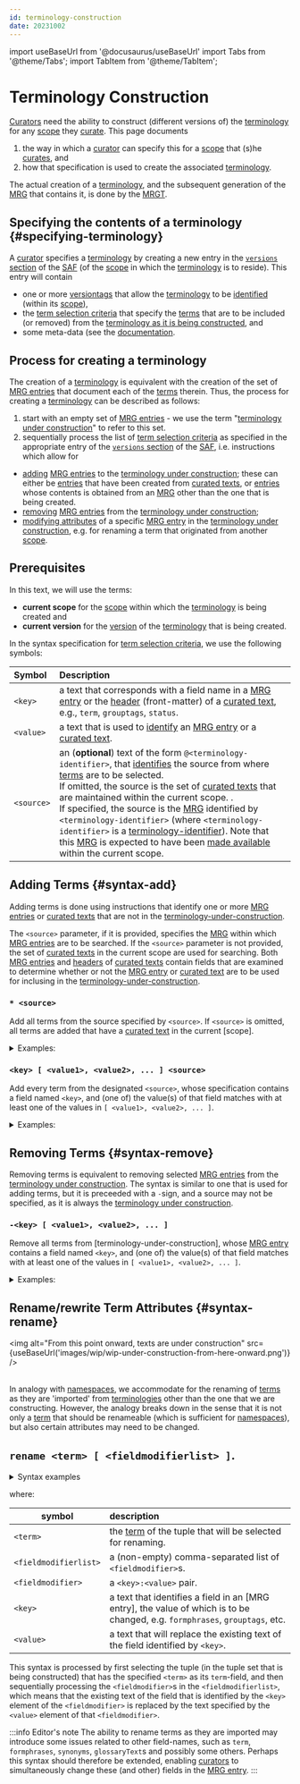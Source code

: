 ```yaml
---
id: terminology-construction
date: 20231002
---
```


import useBaseUrl from '@docusaurus/useBaseUrl'
import Tabs from '@theme/Tabs';
import TabItem from '@theme/TabItem';

# Terminology Construction

[Curators](@) need the ability to construct (different versions of) the [terminology](@) for any [scope](@) they [curate](@). This page documents
1. the way in which a [curator](@) can specify this for a [scope](@) that (s)he [curates](@), and
2. how that specification is used to create the associated [terminology](@).

The actual creation of a [terminology](@), and the subsequent generation of the [MRG](@) that contains it, is done by the [MRGT](@).

## Specifying the contents of a terminology {#specifying-terminology}

A [curator](@) specifies a [terminology](@) by creating a new entry in the [`versions` section](tev2-specifications/docs/spec-files/saf#versions) of the [SAF](@) (of the [scope](@) in which the [terminology](@) is to reside). This entry will contain 

- one or more [versiontags](@) that allow the [terminology](@) to be [identified](@) (within its [scope](@)), 
- the [term selection criteria](@) that specify the [terms](@) that are to be included (or removed) from the [terminology as it is being constructed](terminology-under-construction@), and
- some meta-data (see the [documentation](tev2-specifications/docs/spec-files/saf#versions).

## Process for creating a terminology

The creation of a [terminology](@) is equivalent with the creation of the set of [MRG entries](@) that document each of the [terms](@) therein. Thus, the process for creating a [terminology](@) can be described as follows:
1. start with an empty set of [MRG entries](@) - we use the term "[terminology under construction](@)" to refer to this set.
2. sequentially process the list of [term selection criteria](@) as specified in the appropriate entry of the [`versions` section](tev2-specifications/docs/spec-files/saf#versions) of the [SAF](@), i.e. instructions which allow for
  - [adding](#syntax-add) [MRG entries](@) to the [terminology under construction](@); these can either be [entries](mrg-entry@) that have been created from [curated texts](@), or [entries](mrg-entry@) whose contents is obtained from an [MRG](@) other than the one that is being created.
  - [removing](#syntax-remove) [MRG entries](@) from the [terminology under construction](@);
  - [modifying attributes](#syntax-rename) of a specific [MRG entry](@) in the [terminology under construction](@), e.g. for renaming a term that originated from another [scope](@).
## Prerequisites

In this text, we will use the terms:
- **current scope** for the [scope](@) within which the [terminology](@) is being created and
- **current version** for the [version](@) of the [terminology](@) that is being created.

In the syntax specification for [term selection criteria](@), we use the following symbols:

| Symbol | Description |
| :----- | :---------- |
| `<key>` | a text that corresponds with a field name in a [MRG entry](@) or the [header](@) (front-matter) of a [curated text](@), e.g., `term`, `grouptags`, `status`. |
| `<value>` | a text that is used to [identify](@) an [MRG entry](@) or a [curated text](@). |
| `<source>` | an (**optional**) text of the form `@<terminology-identifier>`, that [identifies](@) the source from where [terms](@) are to be selected.<br/> If omitted, the source is the set of [curated texts](@) that are maintained within the current scope. .<br/>If specified, the source is the [MRG](@) identified by `<terminology-identifier>` (where `<terminology-identifier>` is a [terminology-identifier](@)). Note that this [MRG](@) is expected to have been [made available](mrg-importer@) within the current scope. |

## Adding Terms {#syntax-add}

Adding terms is done using instructions that identify one or more [MRG entries](@) or [curated texts](@) that are not in the [terminology-under-construction](@).

The `<source>` parameter, if it is provided, specifies the [MRG](@) within which [MRG entries](@) are to be searched. If the `<source>` parameter is not provided, the set of [curated texts](@) in the current scope are used for searching. Both [MRG entries](@) and [headers](@) of [curated texts](@) contain fields that are examined to determine whether or not the [MRG entry](@) or [curated text](@) are to be used for inclusing in the [terminology-under-construction](@).

### `* <source>`

Add all terms from the source specified by `<source>`. If `<source>` is omitted, all terms are added that have a [curated text](@) in the current [scope].

<details><summary>Examples:</summary>

  | Examples: | The syntax is an instruction to add all terms: |
  | :-------- | :--- |
  | *              | that have a [curated text](@) in the current scope. |
  | * @            | that are in the default version of the [terminology](@) of the current scope. |
  | * @tev2        | that are in the default version of the [terminology](@) of the [scope](@) identified by `tev2`. |
  | *&nbsp;@tev2:latest | that are in the latest version of the [terminology](@) of the [scope](@) identified by `tev2`. |
  | * @:latest     | that are in the latest version of the [terminology](@) of the current scope. |

The difference between `*` and `* @` is that the first takes [curated texts](@) as source, whereas the latter takes an existing [MRG](@) as source, being the [MRG](@) that contains the default version of the [terminology](@) of the current scope. This allows [terminologies](@) to be defined in terms of their predecessors.

</details>

### `<key> [ <value1>, <value2>, ... ] <source>`

Add every term from the designated `<source>`, whose specification contains a field named `<key>`, and (one of) the value(s) of that field matches with at least one of the values in `[ <value1>, <value2>, ... ]`.

<details><summary>Examples:</summary>

  | Syntax: | The syntax is an instruction to add all terms: |
  | :------------------------- | :--- |
  | term [actor]               | from the current scope, that have a `term` field whose value is `actor`. |
  | term [actor,party]@tev2    | from the latest [terminology](@) of [scope](@) `tev2`, that have a `term` field whose value is `actor` or `party`. |
  | status[proposed,approved]  | from the current scope, that have a `status` field whose value is `proposed` or `approved`. |
  | grouptags[x,y,z]@essif-lab | from the latest [terminology](@) of [scope](@) `essif-lab`, that have a `grouptags` field whose value is `x`, `y`, or `z`. |
  | somefield []               | from the current scope, that have a field `somefield` that has no value specified. |

</details>

## Removing Terms {#syntax-remove}

Removing terms is equivalent to removing selected [MRG entries](@) from the [terminology under construction](@). The syntax is similar to one that is used for adding terms, but it is preceeded with a `-`sign, and a source may not be specified, as it is always the [terminology under construction](@).
### `-<key> [ <value1>, <value2>, ... ]`

Remove all terms from [terminology-under-construction], whose [MRG entry](@) contains a field named `<key>`, and (one of) the value(s) of that field matches with at least one of the values in `[ <value1>, <value2>, ... ]`.

<details><summary>Examples:</summary>

  | Syntax: | The syntax is an instruction to remove all terms from the [terminology under construction](@) that have: |
  | :------------------------- | :--- |
  | -term [actor]              | a `term` field whose value is `actor`. |
  | -status[proposed,approved] | a `status` field whose value is `proposed` or `approved`. |
  | -grouptags[x,y,z]          | a `grouptags` field of which one of the listed [grouptags](@) is `x`, `y`, or `z`. |
  | -somefield []              | a `somefield` field that has no value specified. |

</details>

## Rename/rewrite Term Attributes {#syntax-rename}

<img
  alt="From this point onward, texts are under construction"
  src={useBaseUrl('images/wip/wip-under-construction-from-here-onward.png')}
/><br/><br/>

In analogy with [namespaces](https://en.wikipedia.org/wiki/Namespace), we accommodate for the renaming of [terms](@) as they are 'imported' from [terminologies](@) other than the one that we are constructing. However, the analogy breaks down in the sense that it is not only a [term](@) that should be renameable (which is sufficient for [namespaces](https://en.wikipedia.org/wiki/Namespace)), but also certain attributes may need to be changed.

## `rename <term> [ <fieldmodifierlist> ]`.

<details>
<summary>Syntax examples</summary>

| Instruction | What it does when it is processed |
| :---------- | :---------- |
| `rename party partij` | renames the [term](@) that is currently associated with the [term](@) `party` into `partij`. |

</details>

where:

| symbol                | description |
| --------------------- | :---------- |
| `<term>`              | the [term](@) of the tuple that will be selected for renaming. |
| `<fieldmodifierlist>` | a (non-empty) comma-separated list of `<fieldmodifier>`s. |
| `<fieldmodifier>`     | a `<key>:<value>` pair. |
| `<key>`               | a text that identifies a field in an [MRG entry], the value of which is to be changed, e.g. `formphrases`, `grouptags`, etc. |
| `<value>`             | a text that will replace the existing text of the field identified by `<key>`.  |

This syntax is processed by first selecting the tuple (in the tuple set that is being constructed) that has the specified `<term>` as its `term`-field, and then sequentially processing the `<fieldmodifier>`s in the `<fieldmodifierlist>`, which means that the existing text of the field that is identified by the `<key>` element of the `<fieldmodifier>` is replaced by the text specified by the `<value>` element of that `<fieldmodifier>`.

:::info Editor's note
The ability to rename terms as they are imported may introduce some issues related to other field-names, such as `term`, `formphrases`, `synonyms`, `glossaryText`s and possibly some others. Perhaps this syntax should therefore be extended, enabling [curators](@) to simultaneously change these (and other) fields in the [MRG entry](@).
:::